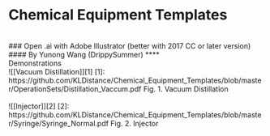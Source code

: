 # Chemical Equipment Templates
<br>
### Open .ai with Adobe Illustrator (better with 2017 CC or later version)<br>
#### By Yunong Wang (DrippySummer)
****
<br>
Demonstrations<br>
![[Vacuum Distillation]][1]
[1]: https://github.com/KLDistance/Chemical_Equipment_Templates/blob/master/OperationSets/Distillation_Vaccum.pdf
Fig. 1. Vacuum Distillation<br>
<br>
![[Injector]][2]
[2]: https://github.com/KLDistance/Chemical_Equipment_Templates/blob/master/Syringe/Syringe_Normal.pdf
Fig. 2. Injector<br>
